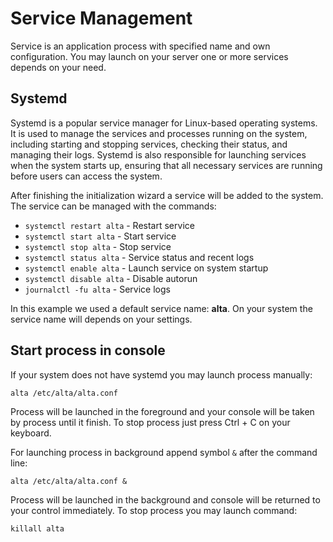 # Service Management

Service is an application process with specified name and own configuration. You may launch on your server one or more services depends on your need.

## Systemd

Systemd is a popular service manager for Linux-based operating systems. It is used to manage the services and processes running on the system, including starting and stopping services, checking their status, and managing their logs. Systemd is also responsible for launching services when the system starts up, ensuring that all necessary services are running before users can access the system.

After finishing the initialization wizard a service will be added to the system. The service can be managed with the commands:

- `systemctl restart alta` - Restart service
- `systemctl start alta` - Start service
- `systemctl stop alta` - Stop service
- `systemctl status alta` - Service status and recent logs
- `systemctl enable alta` - Launch service on system startup
- `systemctl disable alta` - Disable autorun
- `journalctl -fu alta` - Service logs

In this example we used a default service name: **alta**. On your system the service name will depends on your settings.

## Start process in console

If your system does not have systemd you may launch process manually:

```
alta /etc/alta/alta.conf
```

Process will be launched in the foreground and your console will be taken by process until it finish. To stop process just press Ctrl + C on your keyboard.

For launching process in background append symbol `&` after the command line:

```
alta /etc/alta/alta.conf &
```

Process will be launched in the background and console will be returned to your control immediately. To stop process you may launch command:

```
killall alta
```
